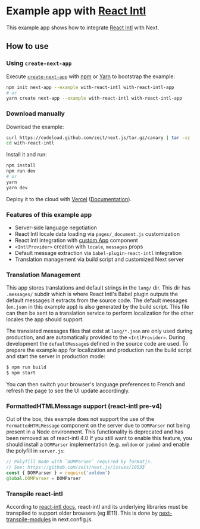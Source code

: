 # Example app with [React Intl][]

This example app shows how to integrate [React Intl][] with Next.

## How to use

### Using `create-next-app`

Execute [`create-next-app`](https://github.com/zeit/next.js/tree/canary/packages/create-next-app) with [npm](https://docs.npmjs.com/cli/init) or [Yarn](https://yarnpkg.com/lang/en/docs/cli/create/) to bootstrap the example:

```bash
npm init next-app --example with-react-intl with-react-intl-app
# or
yarn create next-app --example with-react-intl with-react-intl-app
```

### Download manually

Download the example:

```bash
curl https://codeload.github.com/zeit/next.js/tar.gz/canary | tar -xz --strip=2 next.js-canary/examples/with-react-intl
cd with-react-intl
```

Install it and run:

```bash
npm install
npm run dev
# or
yarn
yarn dev
```

Deploy it to the cloud with [Vercel](https://vercel.com/import?filter=next.js&utm_source=github&utm_medium=readme&utm_campaign=next-example) ([Documentation](https://nextjs.org/docs/deployment)).

### Features of this example app

- Server-side language negotiation
- React Intl locale data loading via `pages/_document.js` customization
- React Intl integration with [custom App](https://github.com/zeit/next.js#custom-app) component
- `<IntlProvider>` creation with `locale`, `messages` props
- Default message extraction via `babel-plugin-react-intl` integration
- Translation management via build script and customized Next server

### Translation Management

This app stores translations and default strings in the `lang/` dir. This dir has `.messages/` subdir which is where React Intl's Babel plugin outputs the default messages it extracts from the source code. The default messages (`en.json` in this example app) is also generated by the build script. This file can then be sent to a translation service to perform localization for the other locales the app should support.

The translated messages files that exist at `lang/*.json` are only used during production, and are automatically provided to the `<IntlProvider>`. During development the `defaultMessage`s defined in the source code are used. To prepare the example app for localization and production run the build script and start the server in production mode:

```bash
$ npm run build
$ npm start
```

You can then switch your browser's language preferences to French and refresh the page to see the UI update accordingly.

### FormattedHTMLMessage support (react-intl pre-v4)

Out of the box, this example does not support the use of the `FormattedHTMLMessage` component on the server due to `DOMParser` not being present in a Node environment.
This functionality is deprecated and has been removed as of react-intl 4.0
If you still want to enable this feature, you should install a `DOMParser` implementation (e.g. `xmldom` or `jsdom`) and enable the polyfill in `server.js`:

```js
// Polyfill Node with `DOMParser` required by formatjs.
// See: https://github.com/zeit/next.js/issues/10533
const { DOMParser } = require('xmldom')
global.DOMParser = DOMParser
```

[react intl]: https://github.com/yahoo/react-intl

### Transpile react-intl

According to [react-intl docs](https://github.com/formatjs/react-intl/blob/53f2c826c7b1e50ad37215ce46b5e1c6f5d142cc/docs/Getting-Started.md#esm-build), react-intl and its underlying libraries must be transpiled to support older browsers (eg IE11). This is done by [next-transpile-modules](https://www.npmjs.com/package/next-transpile-modules) in next.config.js.
